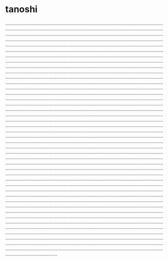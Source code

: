 # tanoshi
.............................................................................................................................................................................................................................................................................................................................................................................................................................................................................................................................................................................................................................................................................................................................................................................................................................................................................................................................................................................................................................................................................................................................................................................................................................................................................................................................................................................................................................................................................................................................................................................................................................................................................................................................................................................................................................................................................................................................................................................................................................................................................................................................................................................................................................................................................................................................................................................................................................................................................................................................................................................................................................................................................................................................................................................................................................................................................................................................................................................................................................................................................................................................................................................................................................................................................................................................................................................................................................................................................................................................................................................................................................................................................................................................................................................................................................................................................................................................................................................................................................................................................................................................................................................................................................................................................................................................................................................................................................................................................................................................................................................................................................................................................................................................................................................................................................................................................................................................................................................................................................................................................................................................................................................................................................................................................................................................................................................................................................................................................................................................................................................................